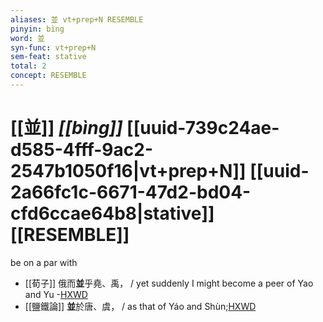 ```yaml
---
aliases: 並 vt+prep+N RESEMBLE
pinyin: bìng
word: 並
syn-func: vt+prep+N
sem-feat: stative
total: 2
concept: RESEMBLE 
---
```

# [[並]] *[[bìng]]*  [[uuid-739c24ae-d585-4fff-9ac2-2547b1050f16|vt+prep+N]] [[uuid-2a66fc1c-6671-47d2-bd04-cfd6ccae64b8|stative]] [[RESEMBLE]]
be on a par with
 - [[荀子]] 俄而**並**乎堯、禹， / yet suddenly I might become a peer of Yao and Yu -[HXWD](https://hxwd.org/textview.html?location=KR3a0002_tls_008-7a.19)
 - [[鹽鐵論]] **並**於唐、虞， / as that of Yáo and Shùn;[HXWD](https://hxwd.org/textview.html?location=KR3a0006_tls_002-36a.17)